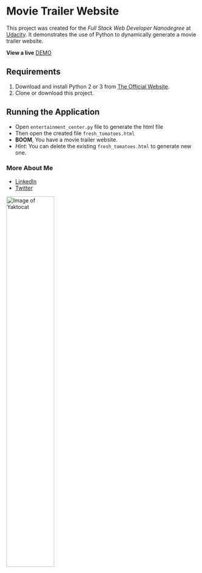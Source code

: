 # Movie Trailer Website
This project was created for the _Full Stack Web Developer Nanodegree_ at [Udacity](https://www.udacity.com/degrees/full-stack-web-developer-nanodegree--nd004).
It demonstrates the use of Python to dynamically generate a movie trailer website.

**View a live** [DEMO](https://alimahmoud7.github.io/Movie-Trailer-Website-FSND-Udacity/fresh_tomatoes.html)

## Requirements
1. Download and install Python 2 or 3 from [The Official Website](https://www.python.org).
2. Clone or download this project.

## Running the Application
* Open `entertainment_center.py` file to generate the html file
* Then open the created file `fresh_tomatoes.html`
* **BOOM**, You have a movie trailer website.
* _Hint_: You can delete the existing `fresh_tomatoes.html` to generate new one.

### More About Me
- [LinkedIn](https://www.linkedin.com/in/alimahmoud7)
- [Twitter](https://twitter.com/Ali_Mahmoud_7)

<img src="https://octodex.github.com/images/yaktocat.png" alt="Image of Yaktocat" width="50%" />
